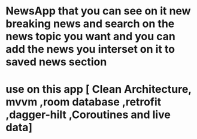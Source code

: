 # NewsApp that you can see on it new breaking news and search on the news topic you want and you can add the news you interset on it to saved news section
# use on this app [ Clean Architecture, mvvm ,room database ,retrofit ,dagger-hilt ,Coroutines and live data]
